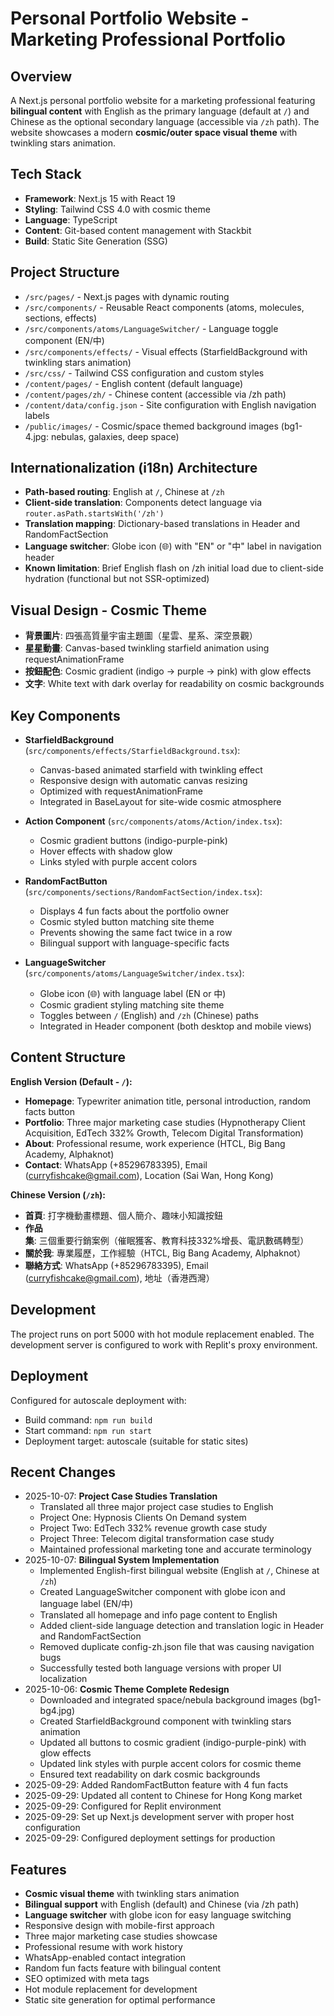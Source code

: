# Personal Portfolio Website - Marketing Professional Portfolio

## Overview
A Next.js personal portfolio website for a marketing professional featuring **bilingual content** with English as the primary language (default at `/`) and Chinese as the optional secondary language (accessible via `/zh` path). The website showcases a modern **cosmic/outer space visual theme** with twinkling stars animation.

## Tech Stack
- **Framework**: Next.js 15 with React 19
- **Styling**: Tailwind CSS 4.0 with cosmic theme
- **Language**: TypeScript
- **Content**: Git-based content management with Stackbit
- **Build**: Static Site Generation (SSG)

## Project Structure
- `/src/pages/` - Next.js pages with dynamic routing
- `/src/components/` - Reusable React components (atoms, molecules, sections, effects)
- `/src/components/atoms/LanguageSwitcher/` - Language toggle component (EN/中)
- `/src/components/effects/` - Visual effects (StarfieldBackground with twinkling stars animation)
- `/src/css/` - Tailwind CSS configuration and custom styles
- `/content/pages/` - English content (default language)
- `/content/pages/zh/` - Chinese content (accessible via /zh path)
- `/content/data/config.json` - Site configuration with English navigation labels
- `/public/images/` - Cosmic/space themed background images (bg1-4.jpg: nebulas, galaxies, deep space)

## Internationalization (i18n) Architecture
- **Path-based routing**: English at `/`, Chinese at `/zh`
- **Client-side translation**: Components detect language via `router.asPath.startsWith('/zh')`
- **Translation mapping**: Dictionary-based translations in Header and RandomFactSection
- **Language switcher**: Globe icon (🌐) with "EN" or "中" label in navigation header
- **Known limitation**: Brief English flash on /zh initial load due to client-side hydration (functional but not SSR-optimized)

## Visual Design - Cosmic Theme
- **背景圖片**: 四張高質量宇宙主題圖（星雲、星系、深空景觀）
- **星星動畫**: Canvas-based twinkling starfield animation using requestAnimationFrame
- **按鈕配色**: Cosmic gradient (indigo → purple → pink) with glow effects
- **文字**: White text with dark overlay for readability on cosmic backgrounds

## Key Components
- **StarfieldBackground** (`src/components/effects/StarfieldBackground.tsx`): 
  - Canvas-based animated starfield with twinkling effect
  - Responsive design with automatic canvas resizing
  - Optimized with requestAnimationFrame
  - Integrated in BaseLayout for site-wide cosmic atmosphere

- **Action Component** (`src/components/atoms/Action/index.tsx`):
  - Cosmic gradient buttons (indigo-purple-pink)
  - Hover effects with shadow glow
  - Links styled with purple accent colors

- **RandomFactButton** (`src/components/sections/RandomFactSection/index.tsx`):
  - Displays 4 fun facts about the portfolio owner
  - Cosmic styled button matching site theme
  - Prevents showing the same fact twice in a row
  - Bilingual support with language-specific facts

- **LanguageSwitcher** (`src/components/atoms/LanguageSwitcher/index.tsx`):
  - Globe icon (🌐) with language label (EN or 中)
  - Cosmic gradient styling matching site theme
  - Toggles between `/` (English) and `/zh` (Chinese) paths
  - Integrated in Header component (both desktop and mobile views)

## Content Structure
**English Version (Default - `/`):**
- **Homepage**: Typewriter animation title, personal introduction, random facts button
- **Portfolio**: Three major marketing case studies (Hypnotherapy Client Acquisition, EdTech 332% Growth, Telecom Digital Transformation)
- **About**: Professional resume, work experience (HTCL, Big Bang Academy, Alphaknot)
- **Contact**: WhatsApp (+85296783395), Email (curryfishcake@gmail.com), Location (Sai Wan, Hong Kong)

**Chinese Version (`/zh`):**
- **首頁**: 打字機動畫標題、個人簡介、趣味小知識按鈕
- **作品集**: 三個重要行銷案例（催眠獲客、教育科技332%增長、電訊數碼轉型）
- **關於我**: 專業履歷，工作經驗（HTCL, Big Bang Academy, Alphaknot）
- **聯絡方式**: WhatsApp (+85296783395), Email (curryfishcake@gmail.com), 地址（香港西灣）

## Development
The project runs on port 5000 with hot module replacement enabled. The development server is configured to work with Replit's proxy environment.

## Deployment
Configured for autoscale deployment with:
- Build command: `npm run build`
- Start command: `npm run start`
- Deployment target: autoscale (suitable for static sites)

## Recent Changes
- 2025-10-07: **Project Case Studies Translation**
  - Translated all three major project case studies to English
  - Project One: Hypnosis Clients On Demand system
  - Project Two: EdTech 332% revenue growth case study
  - Project Three: Telecom digital transformation case study
  - Maintained professional marketing tone and accurate terminology
- 2025-10-07: **Bilingual System Implementation**
  - Implemented English-first bilingual website (English at `/`, Chinese at `/zh`)
  - Created LanguageSwitcher component with globe icon and language label (EN/中)
  - Translated all homepage and info page content to English
  - Added client-side language detection and translation logic in Header and RandomFactSection
  - Removed duplicate config-zh.json file that was causing navigation bugs
  - Successfully tested both language versions with proper UI localization
- 2025-10-06: **Cosmic Theme Complete Redesign**
  - Downloaded and integrated space/nebula background images (bg1-bg4.jpg)
  - Created StarfieldBackground component with twinkling stars animation
  - Updated all buttons to cosmic gradient (indigo-purple-pink) with glow effects
  - Updated link styles with purple accent colors for cosmic theme
  - Ensured text readability on dark cosmic backgrounds
- 2025-09-29: Added RandomFactButton feature with 4 fun facts
- 2025-09-29: Updated all content to Chinese for Hong Kong market
- 2025-09-29: Configured for Replit environment
- 2025-09-29: Set up Next.js development server with proper host configuration
- 2025-09-29: Configured deployment settings for production

## Features
- **Cosmic visual theme** with twinkling stars animation
- **Bilingual support** with English (default) and Chinese (via /zh path)
- **Language switcher** with globe icon for easy language switching
- Responsive design with mobile-first approach
- Three major marketing case studies showcase
- Professional resume with work history
- WhatsApp-enabled contact integration
- Random fun facts feature with bilingual content
- SEO optimized with meta tags
- Hot module replacement for development
- Static site generation for optimal performance